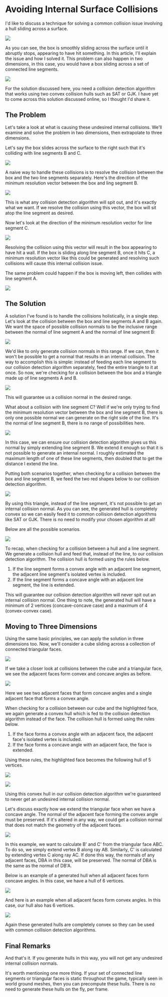 # Avoiding Internal Surface Collisions

I'd like to discuss a technique for solving a common collision issue involving a hull sliding across a surface.

![](images/internal_collision.gif)

As you can see, the box is smoothly sliding across the surface until it abruptly stops, appearing to have hit something. In this article, I'll explain the issue and how I solved it. This problem can also happen in two dimensions, in this case, you would have a box sliding across a set of connected line segments.

![](images/pic_1.png)

For the solution discussed here, you need a collision detection algorithm that works using two convex collision hulls such as SAT or GJK. I have yet to come across this solution discussed online, so I thought I'd share it.

## The Problem

Let's take a look at what is causing these undesired internal collisions. We'll examine and solve the problem in two dimensions, then extrapolate to three dimensions.

Let's say the box slides across the surface to the right such that it's colliding with line segments B and C.

![](images/pic_2.png)

A naive way to handle these collisions is to resolve the collision between the box and the two line segments separately. Here's the direction of the minimum resolution vector between the box and ling segment B.

![](images/pic_3.png)

This is what any collision detection algorithm will spit out, and it's exactly what we want. If we resolve the collision using this vector, the box will sit atop the line segment as desired.

Now let's look at the direction of the minimum resolution vector for line segment C.

![](images/pic_4.png)

Resolving the collision using this vector will result in the box appearing to have hit a wall. If the box is sliding along line segment B, once it hits C, a minimum resolution vector like this could be generated and resolving such collisions will cause this internal collision issue.

The same problem could happen if the box is moving left, then collides with line segment A.

![](images/pic_5.png)

## The Solution

A solution I've found is to handle the collisions holistically, in a single step. Let's look at the collision between the box and line segments A and B again. We want the space of possible collision normals to be the inclusive range between the normal of line segment A and the normal of line segment B:

![](images/pic_6.png)

We'd like to only generate collision normals in this range. If we can, then it won't be possible to get a normal that results in an internal collision. The way to accomplish this is simple: instead of feeding each line segment to our collision detection algorithm separately, feed the entire triangle to it at once. So now, we're checking for a collision between the box and a triangle made up of line segments A and B.

![](images/pic_7.png)

This will guarantee us a collision normal in the desired range.

What about a collision with line segment C? Well if we're only trying to find the minimum resolution vector between the box and line segment B, there is only one possible normal we can generate on the right side of the line. It's the normal of line segment B, there is no range of possibilities here.

![](images/pic_8.png)

In this case, we can ensure our collision detection algorithm gives us this normal by simply extending line segment B. We extend it enough so that it is not possible to generate an internal normal. I roughly estimated the maximum length of one of these line segments, then doubled that to get the distance I extend the line.

Putting both scenarios together, when checking for a collision between the box and line segment B, we feed the two red shapes below to our collision detection algorithm.

![](images/pic_9.png)

By using this triangle, instead of the line segment, it's not possible to get an internal collision normal. As you can see, the generated hull is completely convex so we can easily feed it to common collision detection algorithms like SAT or GJK. There is no need to modify your chosen algorithm at all!

Below are all the possible scenarios.

![](images/pic_10.png)

To recap, when checking for a collision between a hull and a line segment. We generate a collision hull and feed that, instead of the line, to our collision detection algorithm. The collision hull is formed using the rules below.

1. If the line segment forms a convex angle with an adjacent line segment, the adjacent line segment's isolated vertex is included.
2. If the line segment forms a concave angle with an adjacent line segment, the line is extended.

This will guarantee our collision detection algorithm will never spit out an internal collision normal. One thing to note, the generated hull will have a minimum of 2 vertices (concave-concave case) and a maximum of 4 (convex-convex case).

## Moving to Three Dimensions

Using the same basic principles, we can apply the solution in three dimensions too. Now, we'll consider a cube sliding across a collection of connected triangular faces.

![](images/pic_11.png)

If we take a closer look at collisions between the cube and a triangular face, we see the adjacent faces form convex and concave angles as before.

![](images/pic_12.png)

Here we see two adjacent faces that form concave angles and a single adjacent face that forms a convex angle.

When checking for a collision between our cube and the highlighted face, we again generate a convex hull which is fed to the collision detection algorithm instead of the face. The collision hull is formed using the rules below.

1. If the face forms a convex angle with an adjacent face, the adjacent face's isolated vertex is included.
2. If the face forms a concave angle with an adjacent face, the face is extended.

Using these rules, the highlighted face becomes the following hull of 5 vertices.

![](images/pic_13.png)

![](images/pic_14.png)

Using this convex hull in our collision detection algorithm we're guaranteed to never get an undesired internal collision normal.

Let's discuss exactly how we extend the triangular face when we have a concave angle. The normal of the adjacent face forming the convex angle must be preserved. If it's altered in any way, we could get a collision normal that does not match the geometry of the adjacent faces.

![](images/pic_15.png)

In this example, we want to calculate B' and C' from the triangular face ABC. To do so, we simply extend vertex B along ray AB. Similarly, C' is calculated by extending vertex C along ray AC. If done this way, the normals of any adjacent faces, DBA in this case, will be preserved. The normal of DBA is the same as the normal of DB'A.

Below is an example of a generated hull when all adjacent faces form concave angles. In this case, we have a hull of 6 vertices.

![](images/pic_16.png)

And here is an example when all adjacent faces form convex angles. In this case, our hull also has 6 vertices.

![](images/pic_17.png)

Again these generated hulls are completely convex so they can be used with common collision detection algorithms.

## Final Remarks

And that's it. If you generate hulls in this way, you will not get any undesired internal collision normals.

It's worth mentioning one more thing. If your set of connected line segments or triangular faces is static throughout the game, typically seen in world ground meshes, then you can precompute these hulls. There is no need to generate these hulls on the fly, per frame.